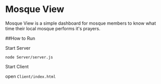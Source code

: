 # Mosque View
Mosque View is a simple dashboard for mosque members to know what time their local mosque performs it's prayers.
 

##How to Run

Start Server

`node Server/server.js`

Start Client

open `Client/index.html`
